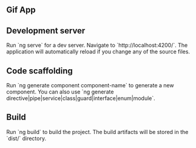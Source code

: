 <h2>Gif App </h2>

<h2>Development server</h2>

<p>Run `ng serve` for a dev server. Navigate to `http://localhost:4200/`. The application will automatically reload if you change any of the source files.</p>

<h2>Code scaffolding</h2>
<p>Run `ng generate component component-name` to generate a new component. You can also use `ng generate directive|pipe|service|class|guard|interface|enum|module`.</p>

<h2>Build</h2>

<p>Run `ng build` to build the project. The build artifacts will be stored in the `dist/` directory.</p>
